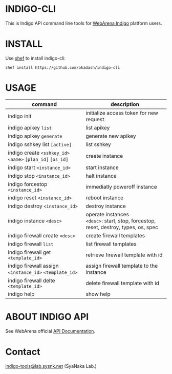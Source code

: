 # INDIGO-CLI

This is Indigo API command line tools for [WebArena Indigo](https://web.arena.ne.jp/indigo/) platform users.

# INSTALL

Use [shef](https://github.com/okadash/shef) to install indigo-cli:

``` 
shef install https://github.com/okadash/indigo-cli
```

# USAGE

| command | description |
| --- | --- |
|indigo init | initialize access token for new request |
|indigo apikey `list` | list apikey |
|indigo apikey `generate` | generate new apikey |
|indigo sshkey list `[active]` | list sshkey |
|indigo create `<sshkey_id>` `<name>` `[plan_id]` `[os_id]` | create instance |
|indigo start `<instance_id>` | start instance |
|indigo stop `<instance_id>` | halt instance |
|indigo forcestop `<instance_id>` | immediatly poweroff instance |
|indigo reset `<instance_id>` | reboot instance |
|indigo destroy `<instance_id>` | destroy instance |
|indigo instance `<desc>` | operate instances <br>`<desc>`: start, stop, forcestop, reset, destroy, types, os, spec |
|indigo firewall create `<desc>` | create firewall templates |
|indigo firewall `list` | list firewall templates |
|indigo firewall get `<template_id>` | retrieve firewall template with id |
|indigo firewall assign `<instance_id>` `<template_id>` | assign firewall template to the instance |
|indigo firewall delte `<template_id>` | delete firewall template with id |
|indigo help | show help

# ABOUT INDIGO API

See WebArena official [API Documentation](https://indigo.arena.ne.jp/userapi/).

# Contact

indigo-tools@lab.sysnk.net (SyaNaka Lab.)
